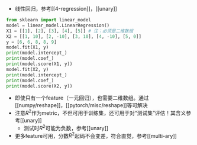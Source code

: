 - 线性回归，参考[[4-regression]]，[[unary]]
```python
from sklearn import linear_model
model = linear_model.LinearRegression()
X1 = [[1], [2], [3], [4], [5]] # 注：必须是二维数组
X2 = [[1, 10], [2, -10], [3, 10], [4, -10], [5, 0]]
y = [6, 6, 8, 8, 9]
model.fit(X1, y)
print(model.intercept_)
print(model.coef_)
print(model.score(X1, y))
model.fit(X2, y)
print(model.intercept_)
print(model.coef_)
print(model.score(X2, y))
```
- 即使只有一个feature（一元回归），也需要二维数组。通过[[numpy/reshape]]，[[pytorch/misc/reshape]]等可解决
- 注意$R^2$作为metric，不但可用于训练集，还可用于对“测试集”评估！其含义参考[[unary]]
  - 测试时$R^2$可能为负数，参考[[unary]]
- 更多feature可用，分数$R^2$起码不会变差，符合直觉，参考[[multi-ary]]